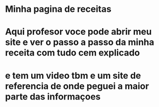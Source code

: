 ﻿# Minha pagina de receitas 
# Aqui profesor voce pode abrir meu site e ver o passo a passo da minha receita com tudo cem explicado
# e tem um video tbm e um site de referencia de onde peguei a maior parte das informaçoes
